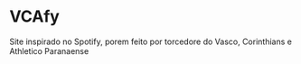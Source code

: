 # VCAfy
Site inspirado no Spotify, porem feito por torcedore do Vasco, Corinthians e Athletico Paranaense
